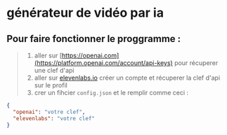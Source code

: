 # générateur de vidéo par ia

## Pour faire fonctionner le proggramme : 

> 1. aller sur [https://openai.com](https://platform.openai.com/account/api-keys) pour récuperer une clef d'api
> 2. aller sur [elevenlabs.io](https://beta.elevenlabs.io) créer un compte et récuperer la clef d'api sur le profil
> 3. crer un fihcier `config.json` et le remplir comme ceci :

```json
{
  "openai": "votre clef",
  "elevenlabs": "votre clef"
}
```

